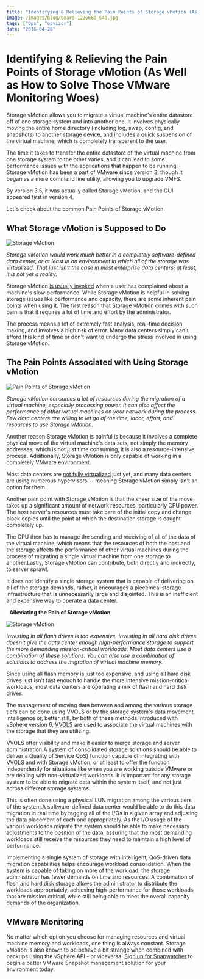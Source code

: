 ```yaml
---
title: "Identifying & Relieving the Pain Points of Storage vMotion (As Well as How to Solve Those VMware Monitoring Woes)"
image: /images/blog/board-1226680_640.jpg
tags: ["Ops", "opvizor"]
date: "2016-04-26"
---
```


# Identifying & Relieving the Pain Points of Storage vMotion (As Well as How to Solve Those VMware Monitoring Woes)

Storage vMotion allows you to migrate a virtual machine's entire datastore off of one storage system and into another one. It involves physically moving the entire home directory (including log, swap, config, and snapshots) to another storage device, and includes a quick suspension of the virtual machine, which is completely transparent to the user. 

The time it takes to transfer the entire datastore of the virtual machine from one storage system to the other varies, and it can lead to some performance issues with the applications that happen to be running. Storage vMotion has been a part of VMware since version 3, though it began as a mere command line utility, allowing you to upgrade VMFS. 

By version 3.5, it was actually called Storage vMotion, and the GUI appeared first in version 4. 

Let´s check about the common Pain Points of Storage vMotion.

## **What Storage vMotion is Supposed to Do**

![Storage vMotion](/images/blog/board-1226680_640.jpg)

_Storage vMotion would work much better in a completely software-defined data center, or at least in an environment in which all of the storage was virtualized. That just isn't the case in most enterprise data centers; at least, it is not yet a reality._

Storage vMotion [is usually invoked](http://storageswiss.com/2015/08/18/why-storage-vmotion-hurts/) when a user has complained about a machine's slow performance. While Storage vMotion is helpful in solving storage issues like performance and capacity, there are some inherent pain points when using it. The first reason that Storage vMotion comes with such pain is that it requires a lot of time and effort by the administrator. 

The process means a lot of extremely fast analysis, real-time decision making, and involves a high risk of error. Many data centers simply can't afford this kind of time or don't want to undergo the stress involved in using Storage vMotion. 

## **The Pain Points Associated with Using Storage vMotion**

![Pain Points of Storage vMotion](/images/blog/accident-1238326_640.jpg)

_Storage vMotion consumes a lot of resources during the migration of a virtual machine, especially processing power. It can also affect the performance of other virtual machines on your network during the process. Few data centers are willing to let go of the time, labor, effort, and resources to use Storage vMotion._ 

Another reason Storage vMotion is painful is because it involves a complete physical move of the virtual machine's data sets, not simply the memory addresses, which is not just time consuming, it is also a resource-intensive process. Additionally, Storage vMotion is only capable of working in a completely VMware environment. 

Most data centers are [not fully virtualized](https://virtualizationreview.com/articles/2015/06/01/performance-issues-are-top-pain-point-for-storage.aspx) just yet, and many data centers are using numerous hypervisors -- meaning Storage vMotion simply isn't an option for them. 

Another pain point with Storage vMotion is that the sheer size of the move takes up a significant amount of network resources, particularly CPU power. The host server's resources must take care of the initial copy and change block copies until the point at which the destination storage is caught completely up. 

The CPU then has to manage the sending and receiving of all of the data of the virtual machine, which means that the resources of both the host and the storage affects the performance of other virtual machines during the process of migrating a single virtual machine from one storage to another.Lastly, Storage vMotion can contribute, both directly and indirectly, to server sprawl. 

It does not identify a single storage system that is capable of delivering on all of the storage demands, rather, it encourages a piecemeal storage infrastructure that is unnecessarily large and disjointed. This is an inefficient and expensive way to operate a data center. 

  **Alleviating the Pain of Storage vMotion**

![Storage vMotion](/images/blog/hard-disk-drive-838665_640.jpg)

_Investing in all flash drives is too expensive. Investing in all hard disk drives doesn't give the data center enough high-performance storage to support the more demanding mission-critical workloads. Most data centers use a combination of these solutions. You can also use a combination of solutions to address the migration of virtual machine memory._ 

Since using all flash memory is just too expensive, and using all hard disk drives just isn't fast enough to handle the more intensive mission-critical workloads, most data centers are operating a mix of flash and hard disk drives. 

The management of moving data between and among the various storage tiers can be done using VVOLS or by the storage system's data movement intelligence or, better still, by both of these methods.Introduced with vSphere version 6, [VVOLS](http://storageswiss.com/2015/04/30/what-are-vvols/) are used to associate the virtual machines with the storage that they are utilizing. 

VVOLS offer visibility and make it easier to merge storage and server administration.A system of consolidated storage solutions should be able to deliver a Quality of Service QoS) function capable of integrating with VVOLS and with Storage vMotion, or at least to offer the function independently for situations like when you are working outside VMware or are dealing with non-virtualized workloads. It is important for any storage system to be able to migrate data within the system itself, and not just across different storage systems. 

This is often done using a physical LUN migration among the various tiers of the system.A software-defined data center would be able to do this data migration in real time by tagging all of the I/Os in a given array and adjusting the data placement of each one appropriately. As the I/O usage of the various workloads migrate the system should be able to make necessary adjustments to the position of the data, assuring that the most demanding workloads still receive the resources they need to maintain a high level of performance. 

Implementing a single system of storage with intelligent, QoS-driven data migration capabilities helps encourage workload consolidation. When the system is capable of taking on more of the workload, the storage administrator has fewer demands on time and resources. A combination of flash and hard disk storage allows the administrator to distribute the workloads appropriately, achieving high-performance for those workloads that are mission critical, while still being able to meet the overall capacity demands of the organization. 

## **VMware Monitoring** 

No matter which option you choose for managing resources and virtual machine memory and workloads, one thing is always constant. Storage vMotion is also known to be behave a bit strange when combined with backups using the vSphere API - or viceversa. [Sign up for Snapwatcher](https://mediashower.com/ce2/39439/3/177) to begin a better VMware Snapshot management solution for your environment today.

